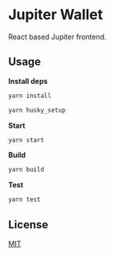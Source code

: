 # Jupiter Wallet

React based Jupiter frontend.

## Usage

**Install deps**

```sh
yarn install

yarn husky_setup
```

**Start**

```sh
yarn start
```

**Build**

```sh
yarn build
```

**Test**

```sh
yarn test
```

## License

[MIT](LICENSE)
